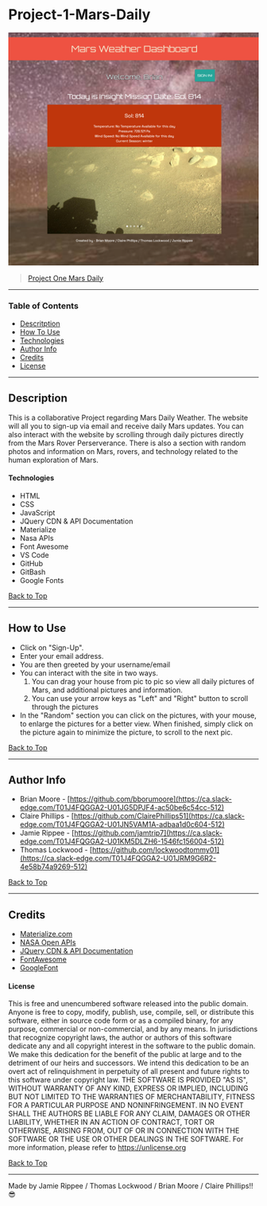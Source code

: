 # Project-1-Mars-Daily
![Dashboard Image](assets/images/largeLayoutMars.png)
> [Project One Mars Daily](https://bborumoore.github.io/mars-daily/ )
---
### Table of Contents
- [Descritption](#description)
- [How To Use](#how-to-use)
- [Technologies](#technologies)
- [Author Info](#author-info)
- [Credits](#credits)
- [License](#license) 

---
## Description
This is a collaborative Project regarding Mars Daily Weather. The website will all you to sign-up via email and receive daily Mars updates. You can also interact with the website by scrolling through daily pictures directly from the Mars Rover Perserverance. There is also a section with random photos and information on Mars, rovers, and technology related to the human exploration of Mars.
#### Technologies
- HTML
- CSS
- JavaScript
- JQuery CDN & API Documentation
- Materialize
- Nasa APIs
- Font Awesome
- VS Code
- GitHub
- GitBash
- Google Fonts  
  
[Back to Top](#project-1-mars-daily)

---
## How to Use
- Click on "Sign-Up".
- Enter your email address.
- You are then greeted by your username/email
- You can interact with the site in two ways.
    1) You can drag your house from pic to pic so view all daily pictures of Mars, and additional pictures and information.
    2) You can use your arrow keys as "Left" and "Right" button to scroll through the pictures
- In the "Random" section you can click on the pictures, with your mouse, to enlarge the pictures for a better view. When finished, simply click on the picture again to minimize the picture, to scroll to the next pic.  
  
[Back to Top](#project-1-mars-daily)

---
## Author Info
- Brian Moore - [https://github.com/bborumoore](https://ca.slack-edge.com/T01J4FQGGA2-U01JG5DPJF4-ac50be6c54cc-512)
- Claire Phillips - [https://github.com/ClairePhillips51](https://ca.slack-edge.com/T01J4FQGGA2-U01JN5VAM1A-adbaa1d0c604-512)
- Jamie Rippee - [https://github.com/jamtrip7](https://ca.slack-edge.com/T01J4FQGGA2-U01KM5DLZH6-1546fc156004-512)
- Thomas Lockwood - [https://github.com/lockwoodtommy01](https://ca.slack-edge.com/T01J4FQGGA2-U01JRM9G6R2-4e58b74a9269-512)  
  
[Back to Top](#project-1-mars-daily)

---
## Credits
- [Materialize.com](https://materializecss.com/)
- [NASA Open APIs](https://api.nasa.gov/)
- [JQuery CDN & API Documentation](https://code.jquery.com/)
- [FontAwesome](https://fontawesome.com/)
- [GoogleFont](https://fonts.google.com/)  

#### License ####
This is free and unencumbered software released into the public domain.
Anyone is free to copy, modify, publish, use, compile, sell, or
distribute this software, either in source code form or as a compiled
binary, for any purpose, commercial or non-commercial, and by any
means.
In jurisdictions that recognize copyright laws, the author or authors
of this software dedicate any and all copyright interest in the
software to the public domain. We make this dedication for the benefit
of the public at large and to the detriment of our heirs and
successors. We intend this dedication to be an overt act of
relinquishment in perpetuity of all present and future rights to this
software under copyright law.
THE SOFTWARE IS PROVIDED "AS IS", WITHOUT WARRANTY OF ANY KIND,
EXPRESS OR IMPLIED, INCLUDING BUT NOT LIMITED TO THE WARRANTIES OF
MERCHANTABILITY, FITNESS FOR A PARTICULAR PURPOSE AND NONINFRINGEMENT.
IN NO EVENT SHALL THE AUTHORS BE LIABLE FOR ANY CLAIM, DAMAGES OR
OTHER LIABILITY, WHETHER IN AN ACTION OF CONTRACT, TORT OR OTHERWISE,
ARISING FROM, OUT OF OR IN CONNECTION WITH THE SOFTWARE OR THE USE OR
OTHER DEALINGS IN THE SOFTWARE.
For more information, please refer to <https://unlicense.org>
   
[Back to Top](#project-1-mars-daily)

---
Made by Jamie Rippee / Thomas Lockwood / Brian Moore / Claire Phillips!! :sunglasses:
